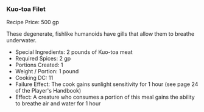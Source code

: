 ### Kuo-toa Filet

Recipe Price: 500 gp

These degenerate, fishlike humanoids have gills that allow them to breathe underwater.

- ﻿﻿Special Ingredients: 2 pounds of Kuo-toa meat
- ﻿﻿Required Spices: 2 gp
- ﻿﻿Portions Created: 1
- ﻿﻿Weight / Portion: 1 pound
- ﻿﻿Cooking DC: 11
- ﻿﻿Failure Effect: The cook gains sunlight sensitivity for 1 hour (see page 24 of the Player's Handbook)
- ﻿﻿Effect: A creature who consumes a portion of this meal gains the ability to breathe air and water for 1 hour
